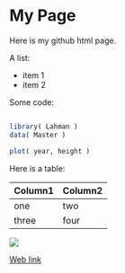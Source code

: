 # My Page

Here is my github html page.

A list:
* item 1
* item 2

Some code:

```r

library( Lahman )
data( Master )

plot( year, height )

```

Here is a table:

Column1 | Column2
--------|---------
one | two
three | four

![](https://github.com/lecy/regression-simulations/blob/master/GIFS/confidence%20intervals.gif)

[Web link](https://raw.githubusercontent.com/lecy/regression-in-r/master/SimpleRegression.html)




